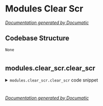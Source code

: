 # Modules Clear Scr

[_Documentation generated by Documatic_](https://www.documatic.com)

<!---Documatic-section-Codebase Structure-start--->
## Codebase Structure

<!---Documatic-block-system_architecture-start--->
```mermaid
None
```
<!---Documatic-block-system_architecture-end--->

# #
<!---Documatic-section-Codebase Structure-end--->

<!---Documatic-section-modules.clear_scr.clear_scr-start--->
## modules.clear_scr.clear_scr

<!---Documatic-section-clear_scr-start--->
<!---Documatic-block-modules.clear_scr.clear_scr-start--->
<details>
	<summary><code>modules.clear_scr.clear_scr</code> code snippet</summary>

```python
def clear_scr():
    if operSys == 'Windows':
        call('cls', shell=True)
    if operSys == 'Linux':
        call('clear', shell=True)
```
</details>
<!---Documatic-block-modules.clear_scr.clear_scr-end--->
<!---Documatic-section-clear_scr-end--->

# #
<!---Documatic-section-modules.clear_scr.clear_scr-end--->

[_Documentation generated by Documatic_](https://www.documatic.com)